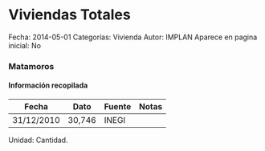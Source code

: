 Viviendas Totales
=====

Fecha: 2014-05-01
Categorías: Vivienda
Autor: IMPLAN
Aparece en pagina inicial: No

### Matamoros

<!-- break -->

#### Información recopilada

<table class="table table-hover table-bordered matriz">
  <thead>
    <tr><th>Fecha</th><th>Dato</th><th>Fuente</th><th>Notas</th></tr>
  </thead>
  <tbody>
    <tr><td class="centrado">31/12/2010</td><td class="derecha">30,746</td><td>INEGI</td><td></td></tr>
  </tbody>
</table>

Unidad: Cantidad.
